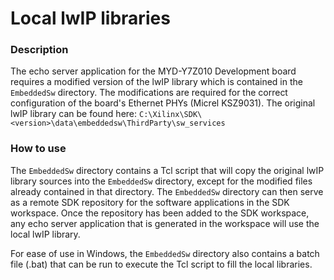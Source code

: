 Local lwIP libraries
====================

### Description

The echo server application for the MYD-Y7Z010 Development board requires a modified version 
of the lwIP library which is contained in the `EmbeddedSw` directory. The modifications
are required for the correct configuration of the board's Ethernet PHYs (Micrel KSZ9031).
The original lwIP library can be found here: `C:\Xilinx\SDK\<version>\data\embeddedsw\ThirdParty\sw_services`

### How to use

The `EmbeddedSw` directory contains a Tcl script that will copy the original lwIP library sources into 
the `EmbeddedSw` directory, except for the modified files already contained in that directory. 
The `EmbeddedSw` directory can then serve as a remote SDK repository for the software applications in
the SDK workspace. Once the repository has been added to the SDK workspace, any echo server application 
that is generated in the workspace will use the local lwIP library.

For ease of use in Windows, the `EmbeddedSw` directory also contains a batch file (.bat) that can
be run to execute the Tcl script to fill the local libraries.

